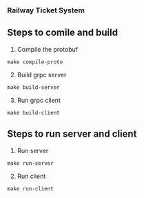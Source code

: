 ### Railway Ticket System

## Steps to comile and build
1. Compile the protobuf
```shell
make compile-proto
```

2. Build grpc server
```shell
make build-server
```

3. Run grpc client
```shell
make build-client
```

## Steps to run server and client
1. Run server
```shell
make run-server
```
2. Run client
```shell
make run-client
```
